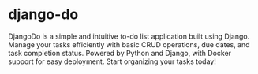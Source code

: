 # django-do
DjangoDo is a simple and intuitive to-do list application built using Django. Manage your tasks efficiently with basic CRUD operations, due dates, and task completion status. Powered by Python and Django, with Docker support for easy deployment. Start organizing your tasks today!

